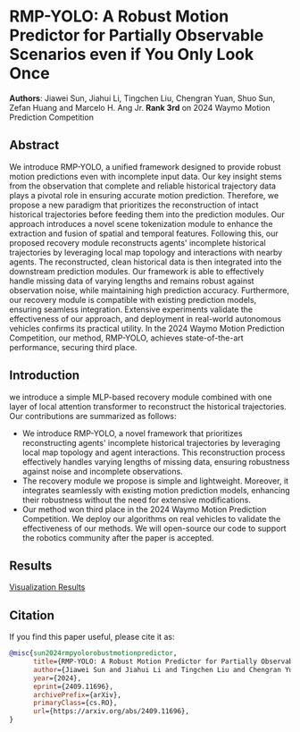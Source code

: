 # RMP-YOLO: A Robust Motion Predictor for Partially Observable Scenarios even if You Only Look Once

**Authors**: Jiawei Sun, Jiahui Li,  Tingchen Liu, Chengran Yuan, Shuo Sun, Zefan Huang and Marcelo H. Ang Jr.
**Rank 3rd** on 2024 Waymo Motion Prediction Competition

## Abstract
We introduce RMP-YOLO, a unified framework designed to provide robust motion predictions even with incomplete input data. 
Our key insight stems from the observation that complete and reliable historical trajectory data plays a pivotal role in ensuring accurate motion prediction. Therefore, we propose a new paradigm that prioritizes the reconstruction of intact historical trajectories before feeding them into the prediction modules. Our approach introduces a novel scene tokenization module to enhance the extraction and fusion of spatial and temporal features. Following this, our proposed recovery module reconstructs agents' incomplete historical trajectories by leveraging local map topology and interactions with nearby agents. The reconstructed, clean historical data is then integrated into the downstream prediction modules. Our framework is able to effectively handle missing data of varying lengths and remains robust against observation noise, while maintaining high prediction accuracy. Furthermore, our recovery module is compatible with existing prediction models, ensuring seamless integration. Extensive experiments validate the effectiveness of our approach, and deployment in real-world autonomous vehicles confirms its practical utility. In the 2024 Waymo Motion Prediction Competition, our method, RMP-YOLO, achieves state-of-the-art performance, securing third place.


## Introduction
we introduce a simple MLP-based recovery module combined with one layer of local attention transformer to reconstruct the historical trajectories. Our contributions are summarized as follows:
- We introduce RMP-YOLO, a novel framework that prioritizes reconstructing agents' incomplete historical trajectories by leveraging local map topology and agent interactions. This reconstruction process effectively handles varying lengths of missing data, ensuring robustness against noise and incomplete observations.
- The recovery module we propose is simple and lightweight. Moreover, it integrates seamlessly with existing motion prediction models, enhancing their robustness without the need for extensive modifications.
- Our method won third place in the 2024 Waymo Motion Prediction Competition. We deploy our algorithms on real vehicles to validate the effectiveness of our methods. We will open-source our code to support the robotics community after the paper is accepted. 


## Results
[Visualization Results](/pipline.pdf)



## Citation
If you find this paper useful, please cite it as:
```bibtex
@misc{sun2024rmpyolorobustmotionpredictor,
      title={RMP-YOLO: A Robust Motion Predictor for Partially Observable Scenarios even if You Only Look Once}, 
      author={Jiawei Sun and Jiahui Li and Tingchen Liu and Chengran Yuan and Shuo Sun and Zefan Huang and Anthony Wong and Keng Peng Tee and Marcelo H. Ang Jr},
      year={2024},
      eprint={2409.11696},
      archivePrefix={arXiv},
      primaryClass={cs.RO},
      url={https://arxiv.org/abs/2409.11696}, 
}
